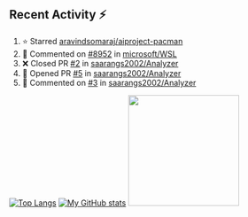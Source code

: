 ## Recent Activity ⚡

<!--RECENT_ACTIVITY:start-->
1. ⭐ Starred [aravindsomaraj/aiproject-pacman](https://github.com/aravindsomaraj/aiproject-pacman)<br>
2. 💬 Commented on [#8952](https://github.com/microsoft/WSL/issues/8952#issuecomment-1795904079) in [microsoft/WSL](https://github.com/microsoft/WSL)<br>
3. ❌ Closed PR [#2](https://github.com/saarangs2002/Analyzer/pull/2) in [saarangs2002/Analyzer](https://github.com/saarangs2002/Analyzer)<br>
4. 💪 Opened PR [#5](https://github.com/saarangs2002/Analyzer/pull/5) in [saarangs2002/Analyzer](https://github.com/saarangs2002/Analyzer)<br>
5. 💬 Commented on [#3](https://github.com/saarangs2002/Analyzer/issues/3#issuecomment-1793767186) in [saarangs2002/Analyzer](https://github.com/saarangs2002/Analyzer)<br>
<!--RECENT_ACTIVITY:end-->

[![Top Langs](https://github-readme-stats.vercel.app/api/top-langs/?username=aravindsomaraj&show_icons=true&layout=compact&hide=html,makefile,assembly,yacc,css&title_color=ffffff&text_color=daf7dc&bg_color=60,d9ff00,ff00cc,333399&border_color=ff00cc&border_radius=20&card)](https://github.com/aravindsomaraj/github-readme-stats)
[![My GitHub stats](https://github-readme-stats.vercel.app/api?username=aravindsomaraj&card_width=400px&line_height=20&custom_title=My&nbsp;Github&nbsp;stats&text_color=ffffff&title_color=ffcc00&bg_color=60,333399,ff00cc,d9ff00&border_color=ff00cc&border_radius=20&ring_color=333399&card)](https://github.com/aravindsomaraj/github-readme-stats)
<img src="https://img.wattpad.com/2e81be56eb640a3183bb5b0924c1ced061eb9037/68747470733a2f2f73332e616d617a6f6e6177732e636f6d2f776174747061642d6d656469612d736572766963652f53746f7279496d6167652f7433376233456f6430714c7651773d3d2d3732353236353131392e313539393662383238623133353339663633373237323136363130322e676966" 
     height="200px">
<!--Built using [RecentGithubActivity](https://github.com/marketplace/actions/recent-github-activity-profile-readme) ffcc00<!--0,7f7fd5,91eae4 |||| 60,fccf31,f55555 -->
